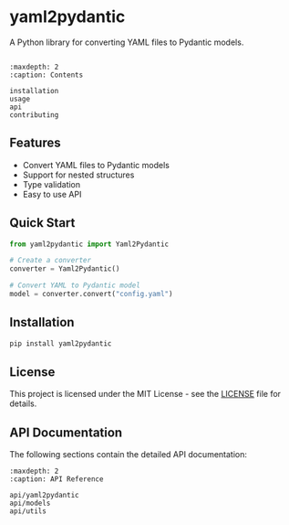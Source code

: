 # yaml2pydantic

A Python library for converting YAML files to Pydantic models.

```{include} ../README.md
```

```{toctree}
:maxdepth: 2
:caption: Contents

installation
usage
api
contributing
```

## Features

- Convert YAML files to Pydantic models
- Support for nested structures
- Type validation
- Easy to use API

## Quick Start

```python
from yaml2pydantic import Yaml2Pydantic

# Create a converter
converter = Yaml2Pydantic()

# Convert YAML to Pydantic model
model = converter.convert("config.yaml")
```

## Installation

```bash
pip install yaml2pydantic
```

## License

This project is licensed under the MIT License - see the [LICENSE](LICENSE) file for details.

## API Documentation

The following sections contain the detailed API documentation:

```{toctree}
:maxdepth: 2
:caption: API Reference

api/yaml2pydantic
api/models
api/utils
``` 